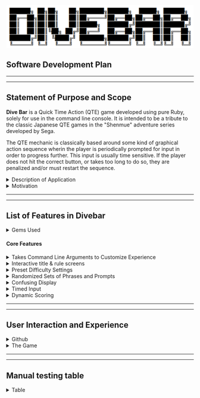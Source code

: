 ![Divebar logo](/docs/imgs/divebartitle.png)

## Software Development Plan
---
---
## Statement of Purpose and Scope
**Dive Bar** is a Quick Time Action (QTE) game developed using pure Ruby, solely for use in the command line console. It is intended to be a tribute to the classic Japanese QTE games in the "Shenmue" adventure series developed by Sega. 

The QTE mechanic is classically based around some kind of graphical action sequence wherin the player is periodically prompted for input in order to progress further. This input is usually time sensitive. If the player does not hit the correct button, or takes too long to do so, they are penalized and/or must restart the sequence. 

<details>
  <summary> Description of Application </summary>

  ## Description of Application
  The premise of **Dive Bar** is that you're a bartender working by yourself in a busy dive bar. You will need to perform actions in a hectic environment in order for the night to run smoothly. Failure to perform the tasks will result in angry customers and maybe an empty bar!

  At it's core, the game is based on a simple time pressure mechanic. The player will be shown a sentence and will have to type the highlighted word in the sentence as fast as possible. If the player enters the word in time, and the word is correct, they will only lose a small amount of points based on the time taken to answer. If the player fails to enter the word in time, they will lose points. If the player enters the word in time but the word is wrong, they will also lose points. 

  The twist in this simple mechanic is the way the prompts are displayed to the user. Instead of it simply displaying text and timing the input, **Dive Bar** will throw random snippets of conversation at the user in a confusing manner. Eventually a prompt will be displayed in the same manner, before pausing for user input. A player trying for a high score, or trying to win the game at higher difficulty levels, will have to pay attention to all the snippets until they see the highlighted keyword.
</details>

<details>
  <summary> Motivation </summary>
  
  ## Motivation
  **Dive Bar** is not to designed to re-define gaming mechanics or be a "helpful" program, but is instead intended to be a throwback to the aformentioned QTE games developed by Sega. My hope is that anyone who has previously enjoyed the Shenmue series or enjoys time pressure mechanics in their game experiences will get a kick out of this simple program. 

  I did some brainstorming and experimentation with the concept in the week leading up to developing **Dive Bar**. Initially, I wanted to try and create some form of map based "Diner Dash" style game, where the player would have to move between tables and a kitchen quickly when prompted. Ultimately I moved away from the idea as it became clear that the scope of the project was too large for the time available.

  I then started moving toward the concept of a more text based interaction with a similar mechanic based around entering text. While I think creating a map based game would certainly feel more hectic if coupled with text, I'm happy with the way **Dive Bar** turned out. While it is a simple game, I think it provides a good level of challenge and rewards to players who are willing to spend some time trying to maximise their scores or pass one of the higher difficulty levels.
</details>

----
----

## List of Features in **Divebar**

<details>
<summary> Gems Used </summary>

  ## Gems used
  * **Colorize** : To colour text and banners throughout the game.
  * **Faker** : To create randomized lists of phrases for the game.
  * **Timeout** : To implement a relatively easy to understand timeout function in game.
  * **TTY-prompt** : To create intuitive and easy to use menus and prompts.
  * **TTY-screen** : To use hand in hand with tty cursor to randomize where the terminal prints.
  * **TTY-cursor** : To move the cursor around the terminal randomly, as well as hide it from view when printing.
</details>

#### Core Features

<details>
  <summary>Takes Command Line Arguments to Customize Experience</summary>

   
  *  The game recognizes ARGV input from the terminal and takes a few simple commands to help streamline use for experienced users;
     *   The program is able to skip the title, rules and difficulty settings if given a corresponding argument. This is done by wrapping the Title, Rules and Difficulty in a control flow statement that checks whether a ARGV input of -d1 to -d4 has been given to decide the difficulty. If so, it will skip straight to the game. 


        * The program displays in a "no colour mode" if given the argument -nc. This is acheived by changing the colour array stored in the game class to a single element array that contains the colour colorize gem symbol for white. 
  
        * The program will display a help page if it is passed the argument --help. This is acheived by having the terminal class check for an ARGV statement that matches --help. If so, it will display a help page to the terminal and quit.

</details>

<details>
  <summary>Interactive title & rule screens</summary>

  * Instead of a timed title screen, **Dive Bar** will prompt the user to press any key to continue, or q to quit. This is done through the use of a superficial terminal class that is only responsible for looping the game. By default this loop has a "running" variable that is set to true. During each iteration of the loop, this variable will listen to an instance of the game class. If the instance returns false, this will change the running variable and cause the game to quit gracefully.

  * **Dive Bar** also has a rule screen that is optional. The user is given a yes/no prompt that feeds into a simple when statement within the "rules" function of the ASCII module. A yes will display the rules, a no will cause the game to move onto the difficulty settings. 

  * The rule page itself has a written explanation of the game, followed by a quick demo of the game mechanic, walking the user through a tutorial of how the game works. 

    This is done by essentially recycling the main game functions into the rule function setting the difficulty to easy by default. Only one prompt is diplayed that is hardcoded into the rules section, followed by a hardcoded prompt and simulated answer.
</details>

<details>
  <summary>Preset Difficulty Settings</summary>

  * After the rule prompt, the player will be prompted with multiple choice menu to select their difficulty. 
  
    The choices are Easy, Medium, Hard or Insane. The player is able to use their keyboard to select the level of difficulty they desire. The selection is then passed to a difficulty function within the game class. This changes the default difficulty instance variable from the default "easy" to one of the 4 choices by returning a key to reference a difficulty constant hash contained in a difficulty module included in the game class. 

    The hash contained in the difficulty module contains a suite of values for each level of difficulty. The use of a constant variable means the game can easily assign the difficulty to an instance variable by calling the constant with the corresponding key.

    After assignment, the difficulty instance variable contains an array of values associated with controlling the difficulty of the game. 
    
    This controls:
    * The amount of phrases to flash and how they are flashed before a prompt. 
    * The speed at which the phrases and prompts are typed out.
    * The amount of time given to input a prompt.
    * The length of the prompted word to be input by the player.
    * The penalties for spelling a word wrong or running out of time. 

</details>

<details>
  <summary>Randomized Sets of Phrases and Prompts</summary>

  * Phrases:
    
    Each time the game is instantiated by the terminal app, the games data module should generate an array containing three differently themed arrays of phrases. It will then randomly pass one of these arrays to the phrases instance variable to be used in the game itself. This is included to encourage replayability, giving the player a relatively fresh set of quotes each time they replay the game. 

  * Prompts

    The prompts work similarly to the phrases in the sense that the data module passes a random array of prompts to the game instance each time the game is instantiated, dependant on the difficulty. The difference is that the prompts themselves are hardcoded into the data module. The prompts of each difficulty are completely different to one another. However, each difficulty comes with 10 prompts. When the game is instantiated, anytime the difficulty is set, the phrases are assigned by calling a selection method with a key that selects 5 random prompts from 10 of the corresponding difficulty.

</details>

<details>
  <summary>Confusing Display</summary>
    
  * During the game, the user will be shown a series of random phrases pulled from the phrase array. The way these phrases are displayed are modified in different ways to confuse the user;
    
    * Depending on the difficulty, a random number of phrases will be displayed before the prompt. This is done by creating a x.times loop within the main game loop that uses a difficulty variable in order to choose a random number from a particular range.
  

    * The game will then choose a random prompt by first duplicating the instance variable prompt array. It will then shuffle the duplicated and selecting whatever is first. This is done with a shuffling function that simply shuffles whatever array is fed to it and returns the first element. 
    * The game selects a random place in the terminal to move the cursor. This is done using a mixture of the tty-screen and tty-cursor gems. When the game is instantiated, it gathers the size of the screen and assigns them to line and column variables. Using TTY-cursor, the cursor is then moved to a random line and column on the screen using a move_cursor function
    * The game will then use a typer function to "type" out in a broken fashion the phrase by printing each character, then sleeping for a random amount of milliseconds selected from a range dependant on difficulty. This creates a "stop starty" rhythm to the way the text is displayed. Each character is also colored randomly (using the colorize gem) by randomly choosing a symbol from an instance variable array on each character. 
      
      Once the phrase has been typed out, the screen is cleared then the phrase is flashed, using a flasher function, a random amount of times dependant on difficulty. This is looping a screen clear, calling the move_cursor function, showing the phrase and sleeping for random amount of time.

    * After flashing the phrase, the phrase is then fed to a deleter function that deletes a passed argument that matches an element in the passed array. In this case, we are feeding the phrase displayed with the corresponding duplicated prompt array. This ensures that every prompt displayed will be different and there will be no duplications, as the array will get smaller each iteration.

    * Once the x.times loop responsible for flashing phrases has ended, the same steps are also applied to a single prompt, except at on its final flash it waits for a set amount of time for user input. Once the program gets input, it will delete the prompt from the prompts instance variable using the deleter function. Deleting the prompt from the instances prompt array variable serves a double purpose. Its a tracker for the progress of the game, allowing each iteration of the main game loop to check whether there are still prompts to be used and therefore whether another iteration must be performed. It also ensures that prompts in the prompt array have no chance to be duplicated in following round. 

  * I ensured that the flashing text complied with photosensivity guidelines. At the hardest difficulty, text will never flash more than 3 times in one second. While this certainly makes the game a little less hectic, I'd rather make sure the program is accessible to all and safe to use.

</details>

<details>
  <summary>Timed Input</summary>

  *  The player will have a limited amount of time to enter the prompted word once the prompt has stopped moving. This is acheived by using input = time_input. This timed_input function is essentially a error handling function. 
  
     Using the timeout gem, the game starts a timer, then asks for input. If the user enters something before the timer expires, the timed_input function will return that answer. If the user runs out of time, the timeout gem will throw an error. This is handled with a rescue statement which defaults the input to a "no answer" string and returns it.

     Additionally, the timed_input function times the input by getting the current time just before asking for input and assigns it to a variable. Once input has been entered, the time is again assigned to a different variable. By deducting the starting time from the ending time, we have the amound of seconds it took for the player to enter their answer. This is then saved to an instance variable and used in scoring correct answers. 

</details>

<details>
  <summary>Dynamic Scoring</summary>
  
  * The scoring system is designed to encourage the player to answer accurately in the least amount of time possible. There are a few set rules to the way the scoring system works. 


    * The player will always start with 10,000 points at the start of the game. 


    * The player will lose a small amount of points for each correct input they give based on their input time. For example, if you input the word correctly in 1.879 seconds, you will only lose 188 points.
    * The player will lose a large amount of points for incorrect inputs of if the timer expires. The amount of points deducted is based on difficulty. For example, the game on the easiest setting will only deduct 1,000 points for each wrong answer or timeout. However, the game on the hardest setting will deduct 4,000 points for each wrong answer or timeout.

  * The way this is done is with a scoring function that relies on a validator function. First the inputted string is passed to the validator. 
   
    This validator will check first to see if the string fits a hardcoded message returned by the timed input function. If it matches, it will return it's own hardcoded message to be interpreted by the scoring function. 

    If it passes this stage, it will take the input and check it against the word in the prompt, ignoring case. This is done by using square [brackets] on the word you wish the user to input. the validator then checks the prompt using the brackets for reference.

    Once the input and prompt word have been compared, the validator returns a hardcoded true ,false or no answer string. 

    This string is then fed to the scoring function that reads it and does one of three things.

    1. type, then delete some text using a typing function, congratulating the user and showing them their new total score. The new total score is calculated by rounding the elapsed time to two decimal places and multiplying it by 100, then deducting it from the total score.


    2. Uses the type_delete function to tell the user they gave the wrong input, then shows them their new total score. The new total score is calculated by taking a difficulty integer in the difficulty instance variable and deducting that from the total score.
    3. Uses the type_delete function to tell the user they ran out of time, then shows them their new total score. The new score is calculated the same way as the wrong input outcome. 

    For all three of these outcomes, the scoring method checks whether the calculated score is below zero. If so, it displays 0 instead of a negative number.

</details>

----
----

## User Interaction and Experience

<details>
  <summary>Github</summary>

  ## Github
  * The user must first clone the repository from GitHub. The README file in the root directory contains the following information to ensure the user can install and run the program:


    *  Links to install Ruby
    *  Step by step instructions on installing and using bundler to ensure the correct gems are installed for the programs dependencies. 
    *  Step by step instructions for running the basic program
    *  A list of command line arguments you are able to give the program.

  * Once the user has the appropriate gems installed, the user can run the program a variety of different ways from the commmand line. 
    * `ruby init.rb --help` will display a help document and end the program. This help document simply outlines the basic commands and gem dependencies. It also outlines some of the error handling within the program if users are struggling to run the program.
    * `ruby init.rb -nc` will run the program in black and white.
    * `ruby init.rb -d1 -d2 -d3 -d4` will run the program, skipping the title, rules and difficulty selection, using the provided argument to set the difficulty. 
    * `ruby init.rb -crash` will crash the game (if you're into that)
    * `ruby init.rb` will simply run the program.
  
</details>

<details>
  <summary>The Game</summary>

  ## The Game

  * When run normally, the program will begin the game and show the title screen, prompting the user for any key or q to quit. If the user presses any key other than q, the game progresses. If the user presses q, the program quits.
  * The user will be prompted again if they would like to see the rules with a simple yes no statement. If the user selects no, they skip the rules and are taken to the difficulty setting screen. If the user selects yes, they are taken to the rules page.
  * On the rules page, the user shown the general outline of the game in text. Next they will be taken through an interactive live demo of the game itself. Once this has finished, they will be prompted to press any key and taken to the difficulty setting.
  * The user is prompted to select a difficulty setting from easy through to insane. Once they have made a selection the game starts.
  * The user is shown an ascii art countdown from three to one
  * From now until the game over screen, the current score and level of difficulty is displayed at the top of the screen
  * The user is then shown a random phrase. Each of these phrases is first typed onto a random part of the screen, before being flashed randomly around the screen. This is repeated a random amount of times. 
  * The user is then shown a random prompt containing one word surrounded in square brackets in all caps. It is typed and flashed in the same manner as the phrases before stopping and waiting for user input.
  * The user now must input the word that is surrounded in square brackets and is in all caps before they run out of time. 
  * If the user enters the correct word within the time limit, they will be shown a congratulatory message and their new total score
  * If the user does not enter the correct word within the time limit, they will be told that they have entered the word incorrectly and shown their new total score.
  * If the user does not finishing entering the word withing the time limit, they will be told that they ran out of time and shown their new total score.
  * At this stage the game will loop again as long as theres either another prompt that hasn't been shown, or the players score is 0.
  * If there are no more phrases left in the array, the user will be shown a positive game over screen with their final score.
  * If the total score is 0, the user will be shown a negative game over screen.
  * A few seconds later, the user will be given a Y/N prompt and asked whether they want to play again.
  * If the user answers yes, the game restarts from the title page.
  * If the user answers no, the game will exit.
  * If at any point the game throws an error, the program will exit gracefully and display easy to understand information about what happened.

</details>

----
----

## Manual testing table

<details>
  <summary>Table</summary>

  | Feature | Description of feature | Test Case ID | Expected Outcome | Actual Outcome | Is this a problem? | Changes/Comments |
  | ------ | --- | --- | --- | -|- |- |- | -| -|
  | command line --help |User is able to pass --help at the command line to bring up a help screen | 1 | help screen displayed from command line | nothing | Yes | I didn't allow pass the ARGV input to the class itself |
  | | | 2 | help screen displayed from command line |	displays help screen |	Nope! |	Changed the call to go through the init.rb file and passes it correctly to the terminal class |
  |Main typing method|	types out a passed string using a passed array to randomly choose sleep time between each character. Also colourizes randomly |	1 |	String to be typed out on screen in random colours with different pauses between characters |	After a lot of finicking to make it print, it worked properly |	No, but annoying to test |
  |Second typing method |	quickly writes a passed string in green|	1	|types quickly in green |	types at a medium pace in green | 	Ish	| I'm going to make it faster	|
  | | |2 |types quickly in green| types real fast now!|	No	|
  Third typing method|	types out a passed string at a medium pace. Also colourizes randomly|	1	|types out medium in multicolour|	same as expected|	no|	made it a tiny bit faster|
  String deleter method	|deletes amount of characters equal to passed string|	1	|deletes a typed string|	TTY cursor gem threw an error|	yes|	forgot a :|
  | | |2|	deletes a typed string|	as expected	|no
  Y/N prompt|	Should return true or false respectively|	1|	asks a yes or no q and then returns true or false|	as expected|	no
  Enter/Q prompt|	Should return true or false respectively|	1	|Prompts user for enter or q and wont progress until gets that input|	as expected	|no
  Display selection method|	Should display difficulties in menu format and allow you to choose one, then assign the difficulty instance variable |	1 |	Prompts user and returns d1..d4	|as expected|	no
  Random Cursor method|	Should move the cursor to a random place using passed width and height console variables|	1|	Moves cursor to a random place on the screen|	as expected	|no
  Flash method	|Should flash a passed string a passed amount of times. Also will flash in random places each time in a different colour|	1|	flashes string as desribed|	Undefined method for difficulty selector|	yes|	I think I need to assign my difficulty variable first for this test to work.
  | | |2|	flashes string as desribed|	as expected|	no|	Didn't req the right module, duh
  Timed input w/o answer|	Should time out based on passed variable and return no answer string|	1|	returns no answer string|	as expected|	no
  Timed input w/ answer|	Should return answer and set elapsed instance variable to time taken to input|	1|	returns answer an elapsed time|	doesn't set variable|	yes|	Need to figure out why its not setting and returning this variable
  | | | 2	|returns answer an elapsed time |	as expected|	no|	I needed to move the method into the game class itself as its a variable setting class|
  Scoring method true|	Should display positive message and show new score deducted by elapsed * 100 to 2 decimal places|	1|	As described|	as expected	|no|	also needs to sit in the game class as it changes instance variables
  Scoring method false|	Should display negative message and show new score deducted by passed penalty integer |	1	|as decribed|	almost as expected, only deducts 5 points|	yes	|This has to do with the difficulty variable, will tweak the array positions
  |||2|	as decribed	|as expected|	no
  Scoring method no answer |	Should display different negative message and show new score deducted by passed penalty integer|	1	|as decribed|	as expected|	no| 
  Warning screen|	Should show the user a warning screen regarding flashing components of game for 3 second	1|	as described	|as expected|	no
  Title screen|	Should type out title quickly and wait for user input|	1|	as described	as expected	|no
  Game over more than 0	|Should show a positive game over message with final score and ask player if they want to play again|	1	|as described	|as expected	|no
  Game over 0 |	Should show a negative game over message with final score and ask player if they want to play again	|1|as described|	as expected	|no
  game over replay|	Should allow the player to replay or quit depending on y or no answer|	1	|as described|	as expected|	no	
  rules screen|	Should show rules and prompt for input. Should then demo the game automaticallty, then prompt for user input to continue.|	1|	as described	|as expected|	no	
  Countdown|	Should countdown 3 2 1 typed fast and colourized|	1|	as described	|as expected|	no	
  Skip intro|	Game will skip the intro if given a command line arg to set difficulty|	1	|as described|	did not skip intro|	yes|	I need to tweak my case statments, It's not finding any difficulty things
  | | |2|	as described|	as expected	|no|	It will now take the first difficulty argument
  Quit at game title|	Game will quit if you press q at the title screen|	1	|as described	Didn't quit, just kept going|	yes|	Will need to call a method to change the bool value, maybe?
  | | |2|	as described|	Finally works|	no|	This took a bit of finagling, but now the terminal reads the game instance running variable each loop to decide if it should loop again			
  Skip rules|	Game will skip rules if no is selected from skip rules section|	1	| as described	|as expected	|no
  Check score |	Game will check score and end before command prompt is empty if it is equal to 0|	1|	as described|	as expected	|no				
  Prompt array while loop |	Game will end once there are no more prompts left in the prompt array	|1|	as described|	as expected	|no		
  No colour mode|	Game will run in black and white if given correct argument|	1	|as described	as expected| 	no	
  Game runs|	Game should run error free from the init.rb file on normal playthough|	1|	Full play through with on easy with no command line arguments	|Crashed after 1 prompt flash	|yes|	Changed the data array phrases.| Unfortunately Faker will create the same quote 15 times if you duplicate it 15 times in a new array, which makes sense.
  | | |1|	Full play through with on easy with no command line arguments|	as expected|	no	|Hooray!			
  Game will play through normally on all difficulty settings|	1|	Full play through on all difficulties	|as expected|	no	
  Game will play through normally with all -d settings|	using all -d1 to -d4 settings + combos of -d's|	1	|as described|	some words would be incorrect even when correct	|yes|	The checker was reading ?,! and commas as part of the word if it was tacked on at the end of bracket
  | | |2|	as described	|as expected	|no|	yay!
  Game will play through with -nc args passed|	Game should run completely in b/w with -nc passed|	1|	as decribed|	one line in the rules demo was coloured|	yes|	easy bugfix
  | | | 2|	as decribed	|as expected	|no	
  Game will always display help menu when passed| --help	help screen should always take precedence over any other command line arg|	1|	As described	|as expected|	no	
  What happens if I mash the keyboard during the game typing phases?|	The keyboard mash will probably mess with the typing function|	1	|as described|	as expected|	not really|	It doesnt break the game, but it doesnt look good either. I'll see if I can add a keyboard input blocker on the last day

</details>